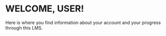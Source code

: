 # WELCOME, USER!

Here is where you find information about your account and your progress through this LMS.